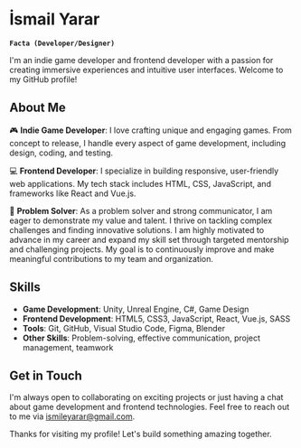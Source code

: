 # İsmail Yarar
**`Facta (Developer/Designer)`**

I'm an indie game developer and frontend developer with a passion for creating immersive experiences and intuitive user interfaces. Welcome to my GitHub profile!


## About Me

🎮 **Indie Game Developer**: I love crafting unique and engaging games. From concept to release, I handle every aspect of game development, including design, coding, and testing.

💻 **Frontend Developer**: I specialize in building responsive, user-friendly web applications. My tech stack includes HTML, CSS, JavaScript, and frameworks like React and Vue.js.

🧩 **Problem Solver**: As a problem solver and strong communicator, I am eager to demonstrate my value and talent. I thrive on tackling complex challenges and finding innovative solutions. I am highly motivated to advance in my career and expand my skill set through targeted mentorship and challenging projects. My goal is to continuously improve and make meaningful contributions to my team and organization.


## Skills

- **Game Development**: Unity, Unreal Engine, C#, Game Design
- **Frontend Development**: HTML5, CSS3, JavaScript, React, Vue.js, SASS
- **Tools**: Git, GitHub, Visual Studio Code, Figma, Blender
- **Other Skills**: Problem-solving, effective communication, project management, teamwork


## Get in Touch

I'm always open to collaborating on exciting projects or just having a chat about game development and frontend technologies. Feel free to reach out to me via ismileyarar@gmail.com.

Thanks for visiting my profile! Let's build something amazing together.
